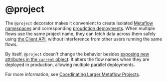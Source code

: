 # @project

The `@project` decorator makes it convenient to create isolated [Metaflow namespaces](/scaling/tagging) and
corresponding [proudction deployments](/production/scheduling-metaflow-flows/introduction). When
multiple flows use the same project name, they can fetch data across them safely using [the Client API](/metaflow/client), without interference from other users running the same flows.

By itself, `@project` doesn't change the behavior besides [exposing new attributes in the `current` object](/api/current#project). It alters the flow names when they are deployed in production, allowing multiple parallel deployments.

For more information, see [Coordinating Larger Metaflow Projects](/production/coordinating-larger-metaflow-projects).

<!-- WARNING: THIS FILE WAS AUTOGENERATED! DO NOT EDIT! Instead, edit the notebook w/the location & name as this file. -->


<DocSection type="decorator" name="project" module="metaflow" show_import="True" heading_level="3" link="https://github.com/Netflix/metaflow/tree/master/metaflow/plugins/project_decorator.py#L15">
<SigArgSection>
<SigArg name="..." />
</SigArgSection>
<Description summary="Specifies what flows belong to the same project." extended_summary="A project-specific namespace is created for all flows that\nuse the same `@project(name)`." />
<ParamSection name="Parameters">
	<Parameter name="name" type="str" desc="Project name. Make sure that the name is unique amongst all\nprojects that use the same production scheduler. The name may\ncontain only lowercase alphanumeric characters and underscores." />
	<Parameter name="branch" type="Optional[str], default None" desc="The branch to use. If not specified, the branch is set to\n`user.<username>` unless `production` is set to `True`. This can\nalso be set on the command line using `--branch` as a top-level option.\nIt is an error to specify `branch` in the decorator and on the command line." />
	<Parameter name="production" type="bool, default False" desc="Whether or not the branch is the production branch. This can also be set on the\ncommand line using `--production` as a top-level option. It is an error to specify\n`production` in the decorator and on the command line.\nThe project branch name will be:\n  - if `branch` is specified:\n    - if `production` is True: `prod.<branch>`\n    - if `production` is False: `test.<branch>`\n  - if `branch` is not specified:\n    - if `production` is True: `prod`\n    - if `production` is False: `user.<username>`" />
</ParamSection>
</DocSection>

